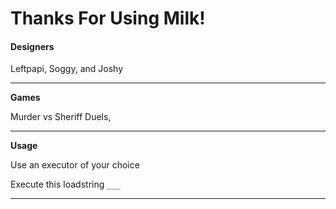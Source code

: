 



# Thanks For Using Milk! 


<h4>Designers</h4>

Leftpapi, Soggy, and Joshy

<hr>

**Games**

Murder vs Sheriff Duels, 

<hr>

**Usage**

 Use an executor of your choice 
 
 Execute this loadstring `___`

 <hr>
